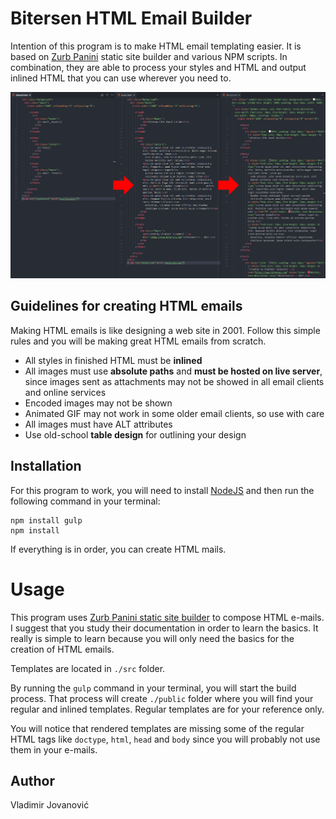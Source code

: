 # Bitersen HTML Email Builder
Intention of this program is to make HTML email templating easier. It is based on [Zurb Panini](https://foundation.zurb.com/sites/docs/panini.html) static site builder and various NPM scripts. In combination, they are able to process your styles and HTML and output inlined HTML that you can use wherever you need to. 

![Inlining styles](/images/inline.png)

## Guidelines for creating HTML emails

Making HTML emails is like designing a web site in 2001. Follow this simple rules and you will be making great HTML emails from scratch.

* All styles in finished HTML must be **inlined**
* All images must use **absolute paths** and **must be hosted on live server**, since images sent as attachments may not be showed in all email clients and online services
* Encoded images may not be shown
* Animated GIF may not work in some older email clients, so use with care
* All images must have ALT attributes
* Use old-school **table design** for outlining your design

## Installation
For this program to work, you will need to install [NodeJS](http://nodejs.org/) and then run the following command in your terminal:

    npm install gulp
    npm install
    
If everything is in order, you can create HTML mails.

# Usage
This program uses [Zurb Panini static site builder](https://foundation.zurb.com/sites/docs/panini.html) to compose HTML e-mails. I suggest that you study their documentation in order to learn the basics. It really is simple to learn because you will only need the basics for the creation of HTML emails.

Templates are located in `./src` folder.  

By running the `gulp` command in your terminal, you will start the build process. That process will create `./public` folder where you will find your regular and inlined templates. Regular templates are for your reference only.

You will notice that rendered templates are missing some of the regular HTML tags like `doctype`, `html`, `head` and `body` since you will probably not use them in your e-mails.


## Author
Vladimir Jovanović
